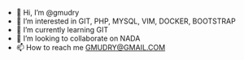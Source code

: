 - 👋 Hi, I’m @gmudry
- 👀 I’m interested in GIT, PHP, MYSQL, VIM, DOCKER, BOOTSTRAP
- 🌱 I’m currently learning GIT
- 💞️ I’m looking to collaborate on NADA
- 📫 How to reach me GMUDRY@GMAIL.COM

<!---
gmudry/gmudry is a ✨ special ✨ repository because its `README.md` (this file) appears on your GitHub profile.
You can click the Preview link to take a look at your changes.
--->
